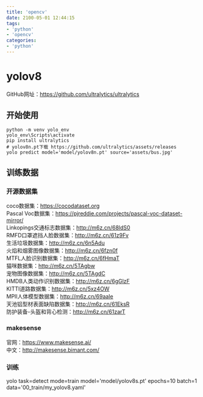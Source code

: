 ```yaml
---
title: 'opencv'
date: 2100-05-01 12:44:15
tags:
- 'python'
- 'opencv'
categories:
- 'python'
---
```


# yolov8
GitHub网址：https://github.com/ultralytics/ultralytics

## 开始使用
```
python -m venv yolo_env
yolo_env\Scripts\activate
pip install ultralytics
# yolov8n.pt下载 https://github.com/ultralytics/assets/releases
yolo predict model='model/yolov8n.pt' source='assets/bus.jpg'
```

## 训练数据

### 开源数据集
coco数据集：https://cocodataset.org  
Pascal Voc数据集：https://pjreddie.com/projects/pascal-voc-dataset-mirror/  
Linkopings交通标志数据集：http://m6z.cn/68ldS0  
RMFD口罩遮挡人脸数据集：http://m6z.cn/61z9Fv  
生活垃圾数据集：http://m6z.cn/6n5Adu  
火焰和烟雾图像数据集：http://m6z.cn/6fzn0f  
MTFL人脸识别数据集：http://m6z.cn/6fHmaT  
猫咪数据集：http://m6z.cn/5TAgbw  
宠物图像数据集：http://m6z.cn/5TAgdC  
HMDB人类动作识别数据集：http://m6z.cn/6gGlzF  
KITTI道路数据集：http://m6z.cn/5xz4OW  
MPII人体模型数据集：http://m6z.cn/69aaIe  
天池铝型材表面缺陷数据集：http://m6z.cn/61EksR  
防护装备-头盔和背心检测：http://m6z.cn/61zarT  


### makesense
官网：https://www.makesense.ai/  
中文：http://makesense.bimant.com/

### 训练
yolo task=detect mode=train model='model/yolov8s.pt' epochs=10 batch=1 data='00_train/my_yolov8.yaml'